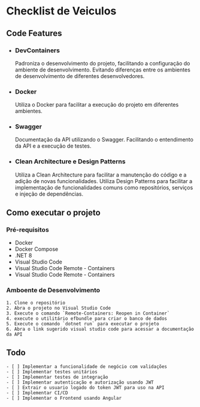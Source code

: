 # Checklist de Veiculos
## Code Features
 - ### DevContainers 
   Padroniza o desenvolvimento do projeto, facilitando a configuração do ambiente de desenvolvimento. Evitando diferenças entre os ambientes de desenvolvimento de diferentes desenvolvedores.
 - ### Docker
   Utiliza o Docker para facilitar a execução do projeto em diferentes ambientes.
 - ### Swagger
   Documentação da API utilizando o Swagger. Facilitando o entendimento da API e a execução de testes.
 - ### Clean Architecture e Design Patterns
   Utiliza a Clean Architecture para facilitar a manutenção do código e a adição de novas funcionalidades. Utiliza Design Patterns para facilitar a implementação de funcionalidades comuns como repositórios, serviços e injeção de dependências.

## Como executar o projeto
### Pré-requisitos
 - Docker
 - Docker Compose
 - .NET 8
 - Visual Studio Code
 - Visual Studio Code Remote - Containers
 - Visual Studio Code Remote - Containers

 ### Amboente de Desenvolvimento
    1. Clone o repositório
    2. Abra o projeto no Visual Studio Code
    3. Execute o comando `Remote-Containers: Reopen in Container`
    4. execute o utilitário efbundle para criar o banco de dados
    5. Execute o comando `dotnet run` para executar o projeto
    6. Abra o link sugerido visual studio code para acessar a documentação da API

 ## Todo
    - [ ] Implementar a funcionalidade de negócio com validações
    - [ ] Implementar testes unitários
    - [ ] Implementar testes de integração
    - [ ] Implementar autenticação e autorização usando JWT
    - [ ] Extrair o usuario logado do token JWT para uso na API
    - [ ] Implementar CI/CD
    - [ ] Implementar o Frontend usando Angular